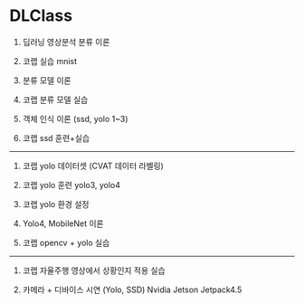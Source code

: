 # DLClass

1. 딥러닝 영상분석 분류 이론

2. 코랩 실습 mnist
 
3. 분류 모델 이론

4. 코랩 분류 모델 실습

5. 객체 인식 이론 (ssd, yolo 1~3)

6. 코랩 ssd 훈련+실습

-----

1. 코랩 yolo 데이터셋 (CVAT 데이터 라벨링)

2. 코랩 yolo 훈련
yolo3, yolo4

3. 코랩 yolo 환경 설정

4. Yolo4, MobileNet 이론

5. 코랩 opencv + yolo 실습

--------------

1. 코랩 자율주행 영상에서 상황인지 적용 실습

2. 카메라 + 디바이스 시연 (Yolo, SSD)
   Nvidia Jetson Jetpack4.5
